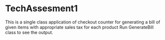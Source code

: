 # TechAssesment1
This is a single class application of checkout counter for generating a bill of given items with appropriate sales tax for each product
Run GenerateBill class to see the output.
